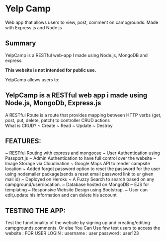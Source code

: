 # Yelp Camp
Web app that allows users to view, post, comment on campgrounds. Made with Express.js and Node js

## Summary

YelpCamp is a RESTful web-app I made using Node.js, MongoDB and express. 

**This website is not intended for public use.**

YelpCamp allows users to:

## YelpCamp is a RESTful web app i made using Node.js, MongoDb, Express.js
 A RESTful Route is a route that provides mapping between HTTP verbs (get, post, put, delete, patch) to controller CRUD actions  
What is CRUD?
~ Create
~ Read
~ Update
~ Destroy

## FEATURES:
~ RESTful Routing with express and mongoose
~ User Authentication using Passport.js
~ Admin Authentication to have full control over the website
~ Image Storage via Cloudination
~ Google Maps API to render campsite location
~ Added forgot password option to reset the password for the user using nodemailer package(sends a reset email password link to ur given mail id)
~ Deployed on Heroku
~ A Fuzzy Search to search based on any campground/user/location.
~ Database hosted on MongoDB
~ EJS for templating
~ Responsive Website Design using Bootstrap.
~ User can edit,update his information and can delete his account

## TESTING THE APP:
Test the functionality of the website by signing up and creating/editing campgrounds,comments.
Or else You Can Use few test users to access the website :
FOR USER LOGIN : username : user
                 password : user123
